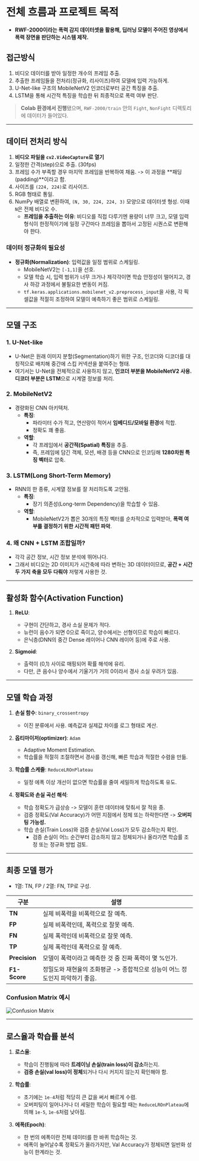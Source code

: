 # 전체 흐름과 프로젝트 목적
- **RWF-2000이라는 폭력 감지 데이터셋을 활용해, 딥러닝 모델이 주어진 영상에서 폭력 장면을 판단하는 시스템 제작.**

## 접근방식
1. 비디오 데이터를 받아 일정한 개수의 프레임 추출.
2. 추출한 프레임들을 전처리(정규화, 리사이즈)하여 모델에 입력 가능하게.
3. U-Net-like 구조의 MobileNetV2 인코더로부터 공간 특징을 추출.
4. LSTM을 통해 시간적 특징을 학습한 뒤 최종적으로 폭력 여부 판단.

> **Colab 환경에서 진행**됐으며, `RWF-2000/train` 안의 `Fight`, `NonFight` 디렉토리에 데이터가 들어있다.

---

## 데이터 전처리 방식
1. **비디오 파일을 `cv2.VideoCapture`로 열기**
2. 일정한 간격(step)으로 추출. (30fps)
3. 프레임 수가 부족할 경우 마지막 프레임을 반복하여 채움. -> 이 과정을 **패딩(padding)**이라고 함.
4. 사이즈를 `(224, 224)`로 리사이즈.
5. RGB 형태로 통일.
6. NumPy 배열로 변환하여, `(N, 30, 224, 224, 3)` 모양으로 데이터셋 형성. 이때 `N`은 전체 비디오 수.
   - **프레임을 추출하는 이유**: 비디오를 직접 다루기엔 용량이 너무 크고, 모델 입력 형식이 한정적이기에 일정 구간마다 프레임을 뽑아서 고정된 시퀀스로 변환해야 한다.

### 데이터 정규화의 필요성
- **정규화(Normalization)**: 입력값을 일정 범위로 스케일링.
  - MobileNetV2는 `[-1,1]`을 선호.
  - 모델 학습 시, 입력 범위가 너무 크거나 제각각이면 학습 안정성이 떨어지고, 경사 하강 과정에서 불필요한 변동이 커짐.
  - `tf.keras.applications.mobilenet_v2.preprocess_input`을 사용, 각 픽셀값을 적절히 조정하여 모델이 예측하기 좋은 범위로 스케일링.

---

## 모델 구조
### 1. U-Net-like
- U-Net은 원래 이미지 분할(Segmentation)하기 위한 구조, 인코더와 디코더를 대칭적으로 배치해 중간에 스킵 커넥션을 붙여주는 형태.
- 여기서는 U-Net을 전체적으로 사용하지 않고, **인코더 부분을 MobileNetV2 사용. 디코더 부분은 LSTM**으로 시계열 정보를 처리.

### 2. MobileNetV2
- 경량화된 CNN 아키텍처.
  - **특징**:
    - 파라미터 수가 적고, 연산량이 적어서 **임베디드/모바일 환경**에 적합.
    - 정확도 꽤 좋음.
  - **역할**:
    - 각 프레임에서 **공간적(Spatial) 특징**을 추출.
    - 즉, 프레임에 담긴 객체, 모션, 배경 등을 CNN으로 인코딩해 **1280차원 특징 벡터**로 압축.

### 3. LSTM(Long Short-Term Memory)
- RNN의 한 종류, 시계열 정보를 잘 처리하도록 고안됨.
  - **특징**:
    - 장기 의존성(Long-term Dependency)을 학습할 수 있음.
  - **역할**:
    - MobileNetV2가 뽑은 30개의 특징 벡터를 순차적으로 입력받아, **폭력 여부를 결정하기 위한 시간적 패턴 파악**.

### 4. 왜 CNN + LSTM 조합일까?
- 각각 공간 정보, 시간 정보 분석에 뛰어나다.
- 그래서 비디오는 2D 이미지가 시간축에 따라 변하는 3D 데이터이므로, **공간 + 시간 두 가지 축을 모두 다뤄야** 저렇게 사용한 것.

---

## 활성화 함수(Activation Function)
1. **ReLU**:
   - 구현이 간단하고, 경사 소실 문제가 적다.
   - 뉴런이 음수가 되면 0으로 죽이고, 양수에서는 선형이므로 학습이 빠르다.
   - 은닉층(DNN의 중간 Dense 레이어나 CNN 레이어 등)에 주로 사용.

2. **Sigmoid**:
   - 출력이 (0,1) 사이로 매핑되어 확률 해석에 유리.
   - 다만, 큰 음수나 양수에서 기울기가 거의 0이라서 경사 소실 우려가 있음.

---

## 모델 학습 과정
1. **손실 함수**: `binary_crossentropy`
   - 이진 분류에서 사용. 예측값과 실제값 차이를 로그 형태로 계산.

2. **옵티마이저(optimizer)**: `Adam`
   - Adaptive Moment Estimation.
   - 학습률을 적절히 조절하면서 경사를 갱신해, 빠른 학습과 적절한 수렴을 만듦.

3. **학습률 스케줄**: `ReduceLROnPlateau`
   - 일정 에폭 이상 개선이 없으면 학습률을 줄여 세밀하게 학습하도록 유도.

4. **정확도와 손실 곡선 해석**:
   - 학습 정확도가 급상승 -> 모델이 훈련 데이터에 맞춰서 잘 적응 중.
   - 검증 정확도(Val Accuracy)가 어떤 지점에서 정체 또는 하락한다면 -> **오버피팅 가능성.**
   - 학습 손실(Train Loss)와 검증 손실(Val Loss)가 모두 감소하는지 확인.
     - 검증 손실이 어느 순간부터 감소하지 않고 정체되거나 올라가면 학습률 조정 또는 정규화 방법 검토.

---

## 최종 모델 평가
- 1열: TN, FP / 2열: FN, TP로 구성.

| **구분**       | **설명**                                     |
|----------------|---------------------------------------------|
| **TN**         | 실제 비폭력을 비폭력으로 잘 예측.             |
| **FP**         | 실제 비폭력인데, 폭력으로 잘못 예측.          |
| **FN**         | 실제 폭력인데 비폭력으로 잘못 예측.           |
| **TP**         | 실제 폭력인데 폭력으로 잘 예측.              |
| **Precision**  | 모델이 폭력이라고 예측한 것 중 진짜 폭력이 몇 %인가. |
| **F1-Score**   | 정밀도와 재현율의 조화평균 -> 종합적으로 성능이 어느 정도인지 파악하기 좋음. |

### Confusion Matrix 예시
![Confusion Matrix](https://github.com/user-attachments/assets/64eb4c55-912f-4452-8d2b-7fcce73f5d97)

---

## 로스율과 학습률 분석
1. **로스율**:
   - 학습이 진행됨에 따라 **트레이닝 손실(train loss)이 감소**하는지.
   - **검증 손실(val loss)이 정체**되거나 다시 커지지 않는지 확인해야 함.

2. **학습률**:
   - 초기에는 `1e-4`처럼 적당히 큰 값을 써서 빠르게 수렴.
   - 오버피팅이 일어나거나 더 세밀한 학습이 필요할 때는 `ReduceLROnPlateau`에 의해 `1e-5`, `1e-6`처럼 낮아짐.

3. **에폭(Epoch)**:
   - 한 번의 에폭이란 전체 데이터를 한 바퀴 학습하는 것.
   - 에폭이 늘어날수록 정확도가 올라가지만, Val Accuracy가 정체되면 일반화 성능이 한계라는 것.
